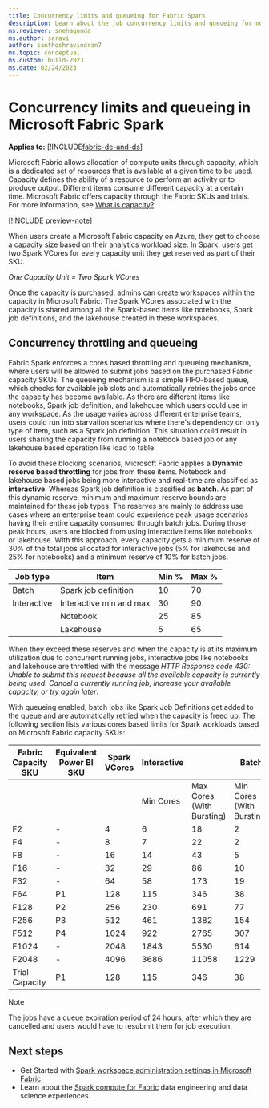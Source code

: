```yaml
---
title: Concurrency limits and queueing for Fabric Spark
description: Learn about the job concurrency limits and queueing for notebooks, Spark job definitions and lakehouse jobs in Fabric.
ms.reviewer: snehagunda
ms.author: saravi
author: santhoshravindran7
ms.topic: conceptual
ms.custom: build-2023
ms.date: 02/24/2023
---
```

# Concurrency limits and queueing in Microsoft Fabric Spark

**Applies to:** [!INCLUDE[fabric-de-and-ds](includes/fabric-de-ds.md)]

Microsoft Fabric allows allocation of compute units through capacity, which is a dedicated set of resources that is available at a given time to be used. Capacity defines the ability of a resource to perform an activity or to produce output. Different items consume different capacity at a certain time. Microsoft Fabric offers capacity through the Fabric SKUs and trials. For more information, see [What is capacity?](../enterprise/scale-capacity.md)

[!INCLUDE [preview-note](../includes/preview-note.md)]

When users create a Microsoft Fabric capacity on Azure, they get to choose a capacity size based on their analytics workload size. In Spark, users get two Spark VCores for every capacity unit they get reserved as part of their SKU.

*One Capacity Unit = Two Spark VCores*

Once the capacity is purchased, admins can create workspaces within the capacity in Microsoft Fabric. The Spark VCores associated with the capacity is shared among all the Spark-based items like notebooks, Spark job definitions, and the lakehouse created in these workspaces.

## Concurrency throttling and queueing

Fabric Spark enforces a cores based throttling and queueing mechanism, where users will be allowed to submit jobs based on the purchased Fabric capacity SKUs. The queueing mechanism is a simple FIFO-based queue, which checks for available job slots and automatically retries the jobs once the capacity has become available. As there are different items like notebooks, Spark job definition, and lakehouse which users could use in any workspace. As the usage varies across different enterprise teams, users could run into starvation scenarios where there's dependency on only type of item, such as a Spark job definition. This situation could result in users sharing the capacity from running a notebook based job or any lakehouse based operation like load to table.

To avoid these blocking scenarios, Microsoft Fabric applies a **Dynamic reserve based throttling** for jobs from these items. Notebook and lakehouse based jobs being more interactive and real-time are classified as **interactive**. Whereas Spark job definition is classified as **batch**. As part of this dynamic reserve, minimum and maximum reserve bounds are maintained for these job types. The reserves are mainly to address use cases where an enterprise team could experience peak usage scenarios having their entire capacity consumed through batch jobs. During those peak hours, users are blocked from using interactive items like notebooks or lakehouse. With this approach, every capacity gets a minimum reserve of 30% of the total jobs allocated for interactive jobs (5% for lakehouse and 25% for notebooks) and a minimum reserve of 10% for batch jobs.  

| Job type | Item | Min % | Max % |
|--|--|--|--|
| Batch | Spark job definition | 10 | 70 |
| Interactive | Interactive min and max | 30 | 90 |
|  | Notebook | 25 | 85 |
|  | Lakehouse | 5 | 65 |

When they exceed these reserves and when the capacity is at its maximum utilization due to concurrent running jobs, interactive jobs like notebooks and lakehouse are throttled with the message *HTTP Response code 430: Unable to submit this request because all the available capacity is currently being used. Cancel a currently running job, increase your available capacity, or try again later*.

With queueing enabled, batch jobs like Spark Job Definitions get added to the queue and are automatically retried when the capacity is freed up.
The following section lists various cores based limits for Spark workloads based on Microsoft Fabric capacity SKUs: 

| Fabric Capacity SKU | Equivalent Power BI SKU | Spark VCores | Interactive |  | Batch |  | Queue Limit |
|---------------------|-------------------------|--------------|-------------|-------------|------|------|------------|
|                     |                         |              | Min Cores   | Max Cores (With Bursting)  | Min Cores (With Bursting)  | Max Cores  |            |
| F2                  | -                       | 4            | 6           | 18         | 2    | 14   | 4          |
| F4                  | -                       | 8            | 7           | 22         | 2    | 17   | 4          |
| F8                  | -                       | 16           | 14          | 43         | 5    | 34   | 8          |
| F16                 | -                       | 32           | 29          | 86         | 10   | 67   | 16         |
| F32                 | -                       | 64           | 58          | 173        | 19   | 134  | 32         |
| F64                 | P1                      | 128          | 115         | 346        | 38   | 269  | 64         |
| F128                | P2                      | 256          | 230         | 691        | 77   | 538  | 128        |
| F256                | P3                      | 512          | 461         | 1382       | 154  | 1075 | 256        |
| F512                | P4                      | 1024         | 922         | 2765       | 307  | 2150 | 512        |
| F1024               | -                       | 2048         | 1843        | 5530       | 614  | 4301 | 1024       |
| F2048               | -                       | 4096         | 3686        | 11058      | 1229 | 8602 | 2048       |
| Trial Capacity      | P1                      | 128          | 115         | 346        | 38   | 269  | NA         |

> [!NOTE]
> The jobs have a queue expiration period of 24 hours, after which they are cancelled and users would have to resubmit them for job execution.

## Next steps

* Get Started with [Spark workspace administration settings in Microsoft Fabric](workspace-admin-settings.md).
* Learn about the [Spark compute for Fabric](spark-compute.md) data engineering and data science experiences.
